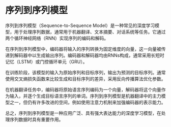 # 序列到序列模型

序列到序列模型（Sequence-to-Sequence Model）是一种常见的深度学习模型，用于处理序列数据，通常用于机器翻译、文本摘要、对话系统等任务。它通过两个循环神经网络（RNN）实现序列的编码和解码。

在序列到序列模型中，编码器将输入的序列转换为固定维度的向量，这一向量被传递到解码器中以生成输出序列。编码器和解码器均由RNNs构成，通常采用长短时记忆（LSTM）或门控循环单元（GRU）。

在训练阶段，该模型的输入为原始序列和目标序列，输出为预测的目标序列。通常使用交叉熵损失函数来比较生成和目标序列的差异，采用反向传播算法优化参数。

在机器翻译任务中，编码器将原始语言序列编码为一个向量，解码器将这个向量作为输入，并逐个生成目标语言序列的单词。序列到序列模型是机器翻译中的主力模型之一，但仍有许多改进的空间，例如使用注意力机制来加强编码器的表示能力。

总之，序列到序列模型是一种应用广泛、具有强大表达能力的深度学习模型，在处理序列数据时具有重要作用。